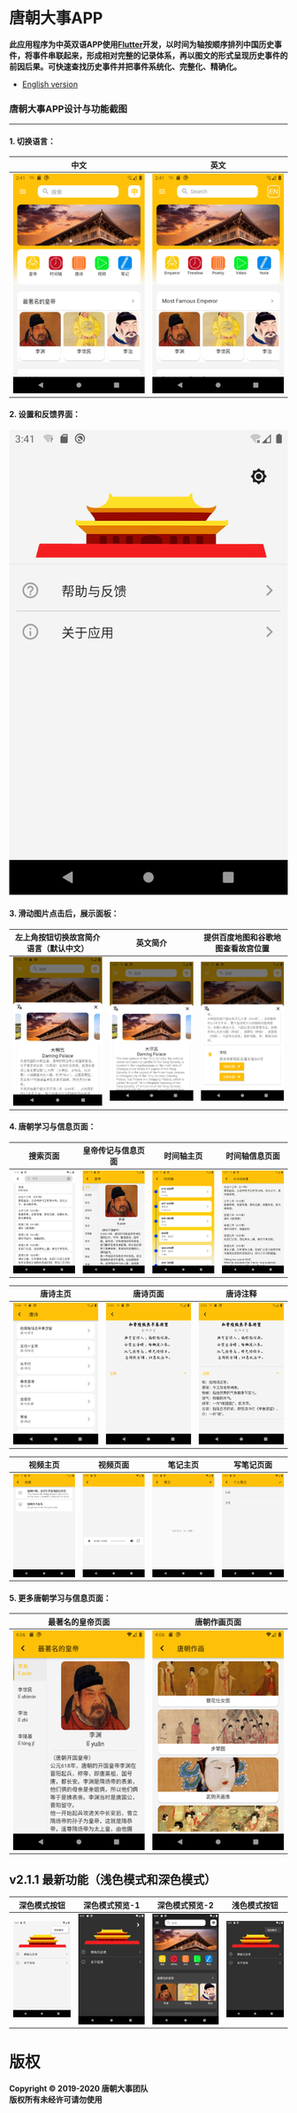 # 唐朝大事APP

**此应用程序为中英双语APP使用[Flutter](https://flutter.dev/)开发，以时间为轴按顺序排列中国历史事件，将事件串联起来，形成相对完整的记录体系，再以图文的形式呈现历史事件的前因后果。可快速查找历史事件并把事件系统化、完整化、精确化。**

* [English version](https://github.com/vincnttt/TangDynasty-APP/blob/master/README.md)

### **唐朝大事APP设计与功能截图**
*****

#### **1. 切换语言：**
| 中文 | 英文 |
| :---: | :---: |
| ![zh-mode](https://github.com/vincnttt/TangDynasty-APP/blob/master/screenshot/main1.png?raw=true) |  ![en-mode](https://github.com/vincnttt/TangDynasty-APP/blob/master/screenshot/en_mode.png?raw=true) |

#### **2. 设置和反馈界面：**
![set-up](https://github.com/vincnttt/TangDynasty-APP/blob/master/screenshot/setup_page.png?raw=true)

#### **3. 滑动图片点击后，展示面板：**
| 左上角按钮切换故宫简介语言（默认中文） | 英文简介 | 提供百度地图和谷歌地图查看故宫位置 |
| :---: | :---: | :---: |
| ![zh-panel](https://github.com/vincnttt/TangDynasty-APP/blob/master/screenshot/sliding_panel_zh.png?raw=true) | ![en-panel](https://github.com/vincnttt/TangDynasty-APP/blob/master/screenshot/sliding_panel_en.png?raw=true) | ![map](https://github.com/vincnttt/TangDynasty-APP/blob/master/screenshot/map_btn.png?raw=true) |

#### **4. 唐朝学习与信息页面：**
| 搜索页面 | 皇帝传记与信息页面 | 时间轴主页 | 时间轴信息页面 |
| :---: | :---: | :---: | :---: |
| ![search](https://github.com/vincnttt/TangDynasty-APP/blob/master/screenshot/search.png?raw=true) | ![emperor](https://github.com/vincnttt/TangDynasty-APP/blob/master/screenshot/emperor.png?raw=true) | ![timeline-1](https://github.com/vincnttt/TangDynasty-APP/blob/master/screenshot/timeline1.png?raw=true) | ![timeline-2](https://github.com/vincnttt/TangDynasty-APP/blob/master/screenshot/timeline2.png?raw=true) |

| 唐诗主页 | 唐诗页面 | 唐诗注释 |
| :---: | :---: | :---: |
| ![poem-1](https://github.com/vincnttt/TangDynasty-APP/blob/master/screenshot/poem1.png?raw=true) | ![poem-2](https://github.com/vincnttt/TangDynasty-APP/blob/master/screenshot/poem2.png?raw=true) | ![poem-3](https://github.com/vincnttt/TangDynasty-APP/blob/master/screenshot/poem3.png?raw=true) |

| 视频主页 | 视频页面 | 笔记主页 | 写笔记页面 |
| :---: | :---: | :---: | :---: |
| ![video-1](https://github.com/vincnttt/TangDynasty-APP/blob/master/screenshot/video1.png?raw=true) | ![video-2](https://github.com/vincnttt/TangDynasty-APP/blob/master/screenshot/video2.png?raw=true) | ![note-1](https://github.com/vincnttt/TangDynasty-APP/blob/master/screenshot/note1.png?raw=true) | ![note-2](https://github.com/vincnttt/TangDynasty-APP/blob/master/screenshot/note2.png?raw=true) |

#### **5. 更多唐朝学习与信息页面：**
| 最著名的皇帝页面 | 唐朝作画页面 |
| :---: | :---: |
| ![more-1](https://github.com/vincnttt/TangDynasty-APP/blob/master/screenshot/more1.png?raw=true) | ![more-2](https://github.com/vincnttt/TangDynasty-APP/blob/master/screenshot/more2.png?raw=true) |

## v2.1.1 最新功能（浅色模式和深色模式）
| 深色模式按钮 | 深色模式预览-1 | 深色模式预览-2 | 浅色模式按钮 |
| :---: | :---: | :---: | :---: |
| ![dark-btn](https://github.com/vincnttt/TangDynasty-APP/blob/master/screenshot/dark_btn.png?raw=true) | ![dark-1](https://github.com/vincnttt/TangDynasty-APP/blob/master/screenshot/dark1.png?raw=true) | ![dark-2](https://github.com/vincnttt/TangDynasty-APP/blob/master/screenshot/dark2.png?raw=true) | ![light-btn](https://github.com/vincnttt/TangDynasty-APP/blob/master/screenshot/light_btn.png?raw=true) |

# **版权**
**Copyright © 2019-2020 唐朝大事团队**  
**版权所有未经许可请勿使用**
